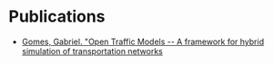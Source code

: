 # Publications

- [Gomes, Gabriel. "Open Traffic Models -- A framework for hybrid simulation of transportation networks](https://arxiv.org/abs/1908.04009)


